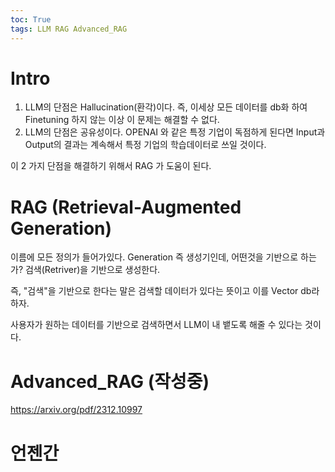 ```yaml
---
toc: True
tags: LLM RAG Advanced_RAG 
---
```

# Intro
1. LLM의 단점은 Hallucination(환각)이다. 즉, 이세상 모든 데이터를 db화 하여 Finetuning 하지 않는 이상 이 문제는 해결할 수 없다.
2. LLM의 단점은 공유성이다. OPENAI 와 같은 특정 기업이 독점하게 된다면 Input과 Output의 결과는 계속해서 특정 기업의 학습데이터로 쓰일 것이다.

이 2 가지 단점을 해결하기 위해서 RAG 가 도움이 된다.

# RAG (Retrieval-Augmented Generation)


이름에 모든 정의가 들어가있다. Generation 즉 생성기인데, 어떤것을 기반으로 하는가? 검색(Retriver)을 기반으로 생성한다.

즉, "검색"을 기반으로 한다는 말은 검색할 데이터가 있다는 뜻이고 이를 Vector db라 하자.

사용자가 원하는 데이터를 기반으로 검색하면서 LLM이 내 뱉도록 해줄 수 있다는 것이다.


# Advanced_RAG (작성중)

https://arxiv.org/pdf/2312.10997

# 언젠간














